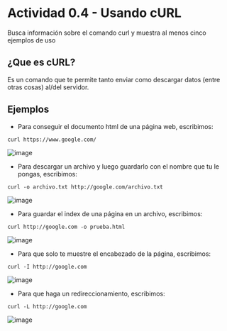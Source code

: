 # Actividad 0.4 - Usando cURL

Busca información sobre el comando curl y muestra al menos cinco ejemplos de uso

## ¿Que es cURL?

Es un comando que te permite tanto enviar como descargar datos (entre otras cosas) al/del servidor.

## Ejemplos

+ Para conseguir el documento html de una página web, escribimos:
```
curl https://www.google.com/
```
 ![image](https://github.com/user-attachments/assets/3f271909-0bb7-4d14-af20-d562fb565851)

+ Para descargar un archivo y luego guardarlo con el nombre que tu le pongas, escribimos:

````
curl -o archivo.txt http://google.com/archivo.txt
````

![image](https://github.com/user-attachments/assets/df8902d5-51df-4138-9f68-aef9a52f5aa8)


+  Para guardar el index de una página en un archivo, escribimos:

````
curl http://google.com -o prueba.html
````
![image](https://github.com/user-attachments/assets/42dd12fc-c547-4928-95c4-96ff4008b944)

+ Para que solo te muestre el encabezado de la página, escribimos:

````
curl -I http://google.com
````

![image](https://github.com/user-attachments/assets/3e210151-8ec2-45f9-b846-515eb816e77d)

+ Para que haga un redireccionamiento, escribimos:

````
curl -L http://google.com
````

![image](https://github.com/user-attachments/assets/52c917ce-43ff-4e5d-910a-5eb437d1bd87)
